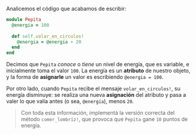 Analicemos el código que acabamos de escribir:

```ruby
module Pepita
  @energia = 100
  
  def self.volar_en_circulos!
    @energia = @energia - 20
  end
end
```

Decimos que `Pepita` _conoce_ o _tiene_ un nivel de energía, que es variable, e inicialmente toma el valor `100`. La energía es un **atributo** de nuestro objeto, y la forma de **asignarle** un valor es escribiendo `@energia = 100`.

Por otro lado, cuando `Pepita` recibe el mensaje `volar_en_circulos!`, su energía disminuye: se realiza una nueva **asignación** del atributo y pasa a valer lo que valía antes (o sea, `@energia`), menos `20`.

> Con toda esta información, implementá la versión correcta del método `comer_lombriz!`, que provoca que `Pepita` gane `10` puntos de energía.

